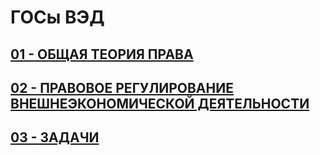 # ГОСы ВЭД

## [01 - ОБЩАЯ ТЕОРИЯ ПРАВА](./01-otp.md)

## [02 - ПРАВОВОЕ РЕГУЛИРОВАНИЕ ВНЕШНЕЭКОНОМИЧЕСКОЙ ДЕЯТЕЛЬНОСТИ](./02-ved.md)

## [03 - ЗАДАЧИ](./03-tasks.md)
